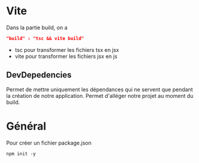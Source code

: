 # Vite
Dans la partie build, on a
``` json
"build" : "tsc && vite build"
```
- tsc pour transformer les fichiers tsx en jsx
- vite pour transformer les fichiers jsx en js

## DevDepedencies
Permet de mettre uniquement les dépendances qui ne servent que pendant la création de notre application. Permet d'alléger notre projet au moment du build.

# Général
Pour créer un fichier package.json 
```
npm init -y
```
